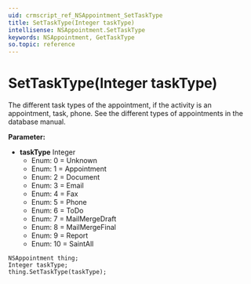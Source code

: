 ```yaml
---
uid: crmscript_ref_NSAppointment_SetTaskType
title: SetTaskType(Integer taskType)
intellisense: NSAppointment.SetTaskType
keywords: NSAppointment, GetTaskType
so.topic: reference
---
```


# SetTaskType(Integer taskType)

The different task types of the appointment, if the activity is an appointment, task, phone. See the different types of appointments in the database manual.

**Parameter:** 
 - **taskType** Integer
     - Enum: 0 = Unknown 
     - Enum: 1 = Appointment 
     - Enum: 2 = Document 
     - Enum: 3 = Email 
     - Enum: 4 = Fax 
     - Enum: 5 = Phone 
     - Enum: 6 = ToDo 
     - Enum: 7 = MailMergeDraft 
     - Enum: 8 = MailMergeFinal 
     - Enum: 9 = Report 
     - Enum: 10 = SaintAll 

```crmscript
NSAppointment thing;
Integer taskType;
thing.SetTaskType(taskType);
```

